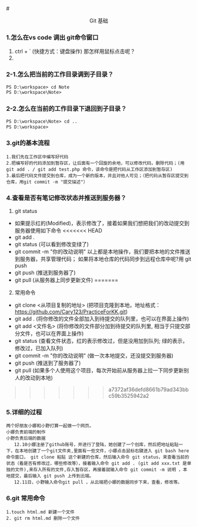 #<center>Git 基础</center>
### 1.怎么在vs code 调出 git命令窗口
1. ctrl + ` (快捷方式：键盘操作)
那怎样用鼠标点击呢？
2.
### 2-1.怎么把当前的工作目录调到子目录？
```html
PS D:\workspace> cd Note
PS D:\workspace\Note>
```
### 2-2.怎么在当前的工作目录下退回到子目录？
```html
PS D:\workspace\Note> cd ..
PS D:\workspace>
```

### 3.git的基本流程
```向仓库中添加文件流程
1.我们先在工作区中编写好代码
2.把编写好的代码添加到暂存区，让后面有一个回旋的余地，可以修改代码，删除代码；(用 git add . / git add test.php 命令，该命令是把代码从工作区添加到暂存区)
3.最后把代码文件提交到仓库，成为一个新的版本，并且对他人可见；（把代码从暂存区提交到仓库，用git commit -m "提交描述"）
```
### 4.查看是否有笔记修改状态并推送到服务器？
1. git status
- 如果提示红的(Modified)，表示修改了，接着如果我们想把我们的改动提交到服务器使用如下命令
<<<<<<< HEAD
- git add .
- git status (可以看到修改变绿了)
- git commit -m "你的改动说明"
以上都是本地操作，我们要把本地的文件推送到服务器，共享管理代码；
如果将本地仓库的代码同步到远程仓库中呢?用 git push
- git push (推送到服务器了)
- git pull (从服务器上同步更新文件)
=======

2. 常用命令
- git clone <从项目复制的地址>  (把项目克隆到本地，地址格式：https://github.com/Cary123/PracticeForKK.git)
- git add .                    (将你修改的文件全部加入到待提交的队列里，也可以在界面上操作)
- git add <文件名>              (将你修改的文件部分加到待提交的队列里, 相当于只提交部分文件，也可以在界面上操作)
- git status                   (查看文件状态，红的表示修改过，但是没用加到队列; 绿的表示，修改过，已加入队列)
- git commit -m "你的改动说明"  (做一次本地提交，还没提交到服务器)
- git push                     (推送到了服务器了)  
- git pull                     (如果多个人使用这个项目，每次开始前从服务器上拉一下同步更新别人的改动到本地)
>>>>>>> a7372af36defd8661b79ad343bbc59b3525942a2

### 5.详细的过程
```
两个好朋友小娜和小野打算一起做一个网页。
小娜负责前端的制作
小野负责后端的数据
   12.10小娜注册了github账号，并进行了登陆，她创建了一个创库，然后把地址粘贴一下，在本地创建了一个git文件夹,里面有一些文件，小娜点击鼠标右键进入 git bash here 命令窗口， git clone 粘贴 这个新建的仓库，然后输入命令 git status，来查看当前的状态（看是否有修改过，哪些修改等），接着输入命令 git add . (git add xxx.txt 是单独的文件),来存入所有的文件,存入暂存区，再接着就输入命令 git commit -m 说明 ，本地提交，最后输入 git push 上传到云端。
   12.11日，小野输入命令git pull ，从云端把小娜的数据同步下来，查看，修改等。    

```
### 6.git 常用命令
```
1.touch html.md 新建一个文件
2. git rm html.md 删除一个文件
```